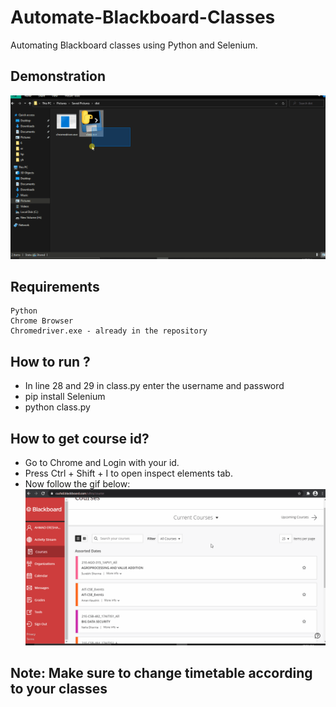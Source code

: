 # Automate-Blackboard-Classes
Automating Blackboard classes using Python and Selenium.
## Demonstration
![alt text](https://github.com/Helium-He/Automate-Blackboard-Classes/blob/main/raw/projectDemonstration.gif "Demonstration gif")
## Requirements
```
Python
Chrome Browser
Chromedriver.exe - already in the repository
```
## How to run ?
* In line 28 and 29 in class.py enter the username and password
* pip install Selenium
* python class.py
## How to get course id?
* Go to Chrome and Login with your id.
* Press Ctrl + Shift + I to open inspect elements tab.
* Now follow the gif below:
![alt text](https://github.com/Helium-He/Automate-Blackboard-Classes/blob/main/raw/find_course_id.gif "Find Course id gif")
## Note: Make sure to change timetable according to your classes

